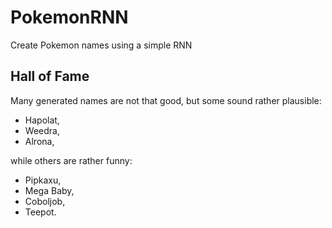 # PokemonRNN
Create Pokemon names using a simple RNN

## Hall of Fame

Many generated names are not that good, but some sound rather plausible:
 - Hapolat,
 - Weedra,
 - Alrona,

while others are rather funny:
 - Pipkaxu,
 - Mega Baby,
 - Coboljob,
 - Teepot.
